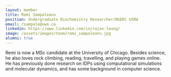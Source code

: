 ```yaml
---
layout: member
title: Remi Sampaleanu
position: Undergraduate Biochemistry Researcher/NSERC USRA
email: rsampale@uwo.ca
linkedin: https://www.linkedin.com/in/rajan-leung/
image: /assets/images/team/remi_sampaleanu.jpg
alumni: true
---
```


Remi is now a MSc candidate at the University of Chicago. Besides science, he also loves rock climbing, reading, travelling, and playing games online. He has previously done research on IDPs using computational simulations and molecular dynamics, and has some background in computer science.